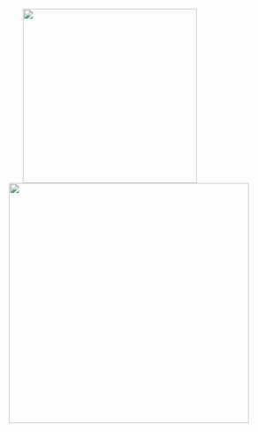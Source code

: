 <br>
<div align=center>
  <a href="#" title="Hu2Hoang">
    <img width="315" align="center" src="https://github-readme-stats.vercel.app/api/top-langs/?username=Hu2Hoang&hide=c%23,powershell,Mathematica,Ruby,Objective-C,Objective-C%2b%2b,Cuda&title_color=61dafb&text_color=ffffff&icon_color=61dafb&bg_color=20232a&langs_count=8&layout=compact&border_color=61dafb&hide_border=true" />
  </a>
  <a href="#" title="Hu2Hoang">
    <img align="right" width="434" src="https://github-readme-stats.vercel.app/api?username=Hu2Hoang&show_icons=true&theme=react&border_color=61dafb&hide_border=true" />
  </a>
</div>
</br>
